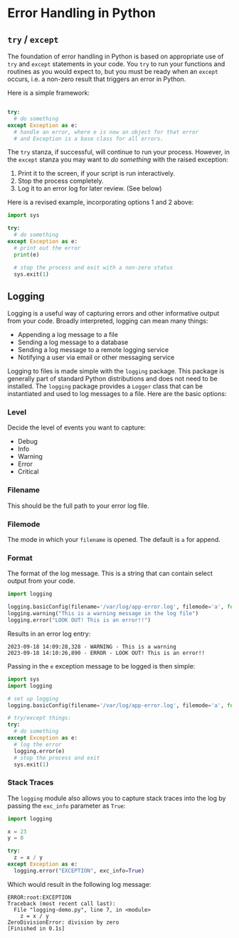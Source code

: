 # Error Handling in Python

## `try` / `except`

The foundation of error handling in Python is based on appropriate use 
of `try` and `except` statements in your code. You `try` to run your
functions and routines as you would expect to, but you must be ready
when an `except` occurs, i.e. a non-zero result that triggers an error
in Python.

Here is a simple framework:
```python

try:
  # do something
except Exception as e:
  # handle an error, where e is now an object for that error
  # and Exception is a base class for all errors.

```

The `try` stanza, if successful, will continue to run your process.
However, in the `except` stanza you may want to *do something* with
the raised exception:

1. Print it to the screen, if your script is run interactively.
3. Stop the process completely.
2. Log it to an error log for later review. (See below)

Here is a revised example, incorporating options 1 and 2 above:

```python
import sys

try:
  # do something
except Exception as e:
  # print out the error
  print(e)

  # stop the process and exit with a non-zero status
  sys.exit(1)

```

## Logging

Logging is a useful way of capturing errors and other informative output
from your code. Broadly interpreted, logging can mean many things:

- Appending a log message to a file
- Sending a log message to a database
- Sending a log message to a remote logging service
- Notifying a user via email or other messaging service

Logging to files is made simple with the `logging` package. This package
is generally part of standard Python distributions and does not need to be
installed. The `logging` package provides a `Logger` class that can be
instantiated and used to log messages to a file. Here are the basic options:

### Level
Decide the level of events you want to capture:

- Debug
- Info
- Warning
- Error
- Critical

### Filename
This should be the full path to your error log file.

### Filemode
The mode in which your `filename` is opened. The default is `a` for append.

### Format
The format of the log message. This is a string that can contain select output
from your code.

```python
import logging

logging.basicConfig(filename='/var/log/app-error.log', filemode='a', format='%(asctime)s - %(levelname)s - %(message)s')
logging.warning("This is a warning message in the log file")
logging.error("LOOK OUT! This is an error!!")
```

Results in an error log entry:
```
2023-09-18 14:09:28,328 - WARNING - This is a warning
2023-09-18 14:10:26,890 - ERROR - LOOK OUT! This is an error!!
```

Passing in the `e` exception message to be logged is then simple:

```python
import sys
import logging

# set up logging
logging.basicConfig(filename='/var/log/app-error.log', filemode='a', format='%(asctime)s - %(levelname)s - %(message)s')

# try/except things:
try:
  # do something
except Exception as e:
  # log the error
  logging.error(e)
  # stop the process and exit
  sys.exit(1)

```

### Stack Traces

The `logging` module also allows you to capture stack traces into the log by passing the `exc_info` parameter
as `True`:

```python
import logging

x = 23
y = 0

try:
  z = x / y
except Exception as e:
  logging.error("EXCEPTION", exc_info=True)

```

Which would result in the following log message:
```
ERROR:root:EXCEPTION
Traceback (most recent call last):
  File "logging-demo.py", line 7, in <module>
    z = x / y
ZeroDivisionError: division by zero
[Finished in 0.1s]
```